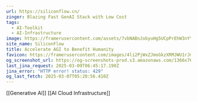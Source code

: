 ```yaml
---
url: https://siliconflow.cn/
zinger: Blazing Fast GenAI Stack with Low Cost
tags:
  - AI-Toolkit
  - AI-Infrastructure
image: https://framerusercontent.com/assets/7vbNABnJobyuHg5UCpPrEhW3nYY.jpeg
site_name: SiliconFlow
title: Accelerate AGI to Benefit Humanity
favicon: https://framerusercontent.com/images/4li2PjWxZJmoGkzXRMJWU1rJmI.svg
og_screenshot_url: https://og-screenshots-prod.s3.amazonaws.com/1366x768/80/false/6e28c20c2a9331520db6e344bbb9afec93f65412fbae2636bfb19c171b40db8a.jpeg
last_jina_request: 2025-03-09T06:45:17.190Z
jina_error: "HTTP error! status: 429"
og_last_fetch: 2025-03-07T05:20:56.410Z
---
```

[[Generative AI]] [[AI Cloud Infrastructure]]
